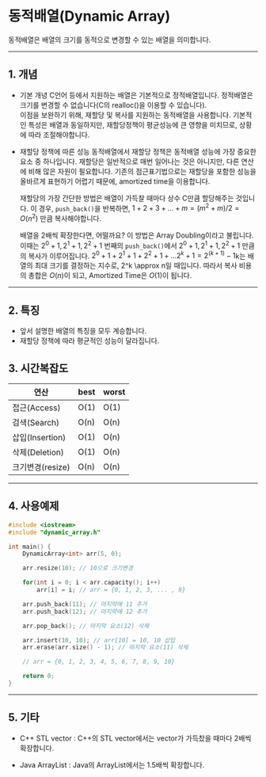 # 동적배열(Dynamic Array)

동적배열은 배열의 크기를 동적으로 변경할 수 있는 배열을 의미합니다.

---

## 1. 개념

-   기본 개녕
    C언어 등에서 지원하는 배열은 기본적으로 정적배열입니다. 정적배열은 크기를 변경할 수 없습니다(C의 realloc()을 이용할 수 있습니다).<br>
    이점을 보완하기 위해, 재할당 및 복사를 지원하는 동적배열을 사용합니다.
    기본적인 특성은 배열과 동일하지만, 재할당정책이 평균성능에 큰 영향을 미치므로, 상황에 따라 조절해야합니다.

-   재할당 정책에 따른 성능
    동적배열에서 재할당 정책은 동적배열 성능에 가장 중요한 요소 중 하나입니다.
    재할당은 일반적으로 매번 일어나는 것은 아니지만, 다른 연산에 비해 많은 자원이 필요합니다.
    기존의 점근표기법으로는 재할당을 포함한 성능을 올바르게 표현하기 어렵기 때문에, amortized time을 이용합니다.

    재할당의 가장 간단한 방법은 배열이 가득찰 때마다 상수 C만큼 할당해주는 것입니다.
    이 경우, `push_back()`을 반복하면, $1 + 2 + 3 + ... + m = (m^2+m)/2 = O(n^2)$ 만큼 복사해야합니다.

    배열을 2배씩 확장한다면, 어떨까요?
    이 방법은 Array Doubling이라고 불립니다. 이때는 $2^0+1, 2^1+1, 2^2+1$ 번째의 `push_back()`에서 $2^0+1, 2^1+1, 2^2+1$ 만큼의 복사가 이루어집니다. $2^0+1 + 2^1+1 + 2^2+1 + ... 2^k+1 = 2^(k+1) - 1$k는 배열의 최대 크기를 결정하는 지수로, 2^k \approx n일 때입니다. 따라서 복사 비용의 총합은 $O(n)$이 되고, Amortized Time은 $O(1)$이 됩니다.

---

## 2. 특징

-   앞서 설명한 배열의 특징을 모두 계승합니다.
-   재할당 정책에 따라 평균적인 성능이 달라집니다.

## 3. 시간복잡도

| 연산             | best | worst |
| ---------------- | ---- | ----- |
| 접근(Access)     | O(1) | O(1)  |
| 검색(Search)     | O(n) | O(n)  |
| 삽입(Insertion)  | O(1) | O(n)  |
| 삭제(Deletion)   | O(1) | O(n)  |
| 크기변경(resize) | O(n) | O(n)  |

---

## 4. 사용예제

```C++
#include <iostream>
#include "dynamic_array.h"

int main() {
    DynamicArray<int> arr(5, 0);

    arr.resize(10); // 10으로 크기변경

    for(int i = 0; i < arr.capacity(); i++)
        arr[i] = i; // arr = {0, 1, 2, 3, ... , 9}

    arr.push_back(11); // 마지막에 11 추가
    arr.push_back(12); // 마지막에 12 추가

    arr.pop_back(); // 마지막 요소(12) 삭제

    arr.insert(10, 10); // arr[10] = 10, 10 삽입
    arr.erase(arr.size() - 1); // 마지막 요소(11) 삭제

    // arr = {0, 1, 2, 3, 4, 5, 6, 7, 8, 9, 10}

    return 0;
}

```

---

## 5. 기타

-   C++ STL vector : C++의 STL vector에서는 vector가 가득찼을 때마다 2배씩 확장합니다.

-   Java ArrayList : Java의 ArrayList에서는 1.5배씩 확장합니다.

